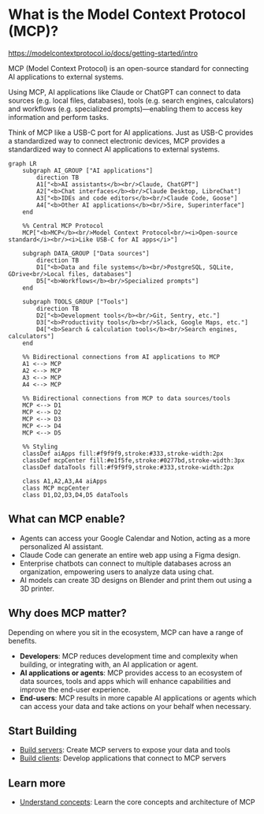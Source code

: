 # What is the Model Context Protocol (MCP)?

https://modelcontextprotocol.io/docs/getting-started/intro

MCP (Model Context Protocol) is an open-source standard for connecting AI applications to external systems.

Using MCP, AI applications like Claude or ChatGPT can connect to data sources (e.g. local files, databases), tools (e.g. search engines, calculators) and workflows (e.g. specialized prompts)—enabling them to access key information and perform tasks.

Think of MCP like a USB-C port for AI applications. Just as USB-C provides a standardized way to connect electronic devices, MCP provides a standardized way to connect AI applications to external systems.

```mermaid
graph LR
    subgraph AI_GROUP ["AI applications"]
        direction TB
        A1["<b>AI assistants</b><br/>Claude, ChatGPT"]
        A2["<b>Chat interfaces</b><br/>Claude Desktop, LibreChat"]
        A3["<b>IDEs and code editors</b><br/>Claude Code, Goose"]
        A4["<b>Other AI applications</b><br/>5ire, Superinterface"]
    end
    
    %% Central MCP Protocol
    MCP["<b>MCP</b><br/>Model Context Protocol<br/><i>Open-source standard</i><br/><i>Like USB-C for AI apps</i>"]
    
    subgraph DATA_GROUP ["Data sources"]
        direction TB
        D1["<b>Data and file systems</b><br/>PostgreSQL, SQLite, GDrive<br/>Local files, databases"]
        D5["<b>Workflows</b><br/>Specialized prompts"]
    end
    
    subgraph TOOLS_GROUP ["Tools"]
        direction TB
        D2["<b>Development tools</b><br/>Git, Sentry, etc."]
        D3["<b>Productivity tools</b><br/>Slack, Google Maps, etc."]
        D4["<b>Search & calculation tools</b><br/>Search engines, calculators"]
    end
    
    %% Bidirectional connections from AI applications to MCP
    A1 <--> MCP
    A2 <--> MCP
    A3 <--> MCP
    A4 <--> MCP
    
    %% Bidirectional connections from MCP to data sources/tools
    MCP <--> D1
    MCP <--> D2
    MCP <--> D3
    MCP <--> D4
    MCP <--> D5
    
    %% Styling
    classDef aiApps fill:#f9f9f9,stroke:#333,stroke-width:2px
    classDef mcpCenter fill:#e1f5fe,stroke:#0277bd,stroke-width:3px
    classDef dataTools fill:#f9f9f9,stroke:#333,stroke-width:2px
    
    class A1,A2,A3,A4 aiApps
    class MCP mcpCenter
    class D1,D2,D3,D4,D5 dataTools
```

## What can MCP enable?

* Agents can access your Google Calendar and Notion, acting as a more personalized AI assistant.
* Claude Code can generate an entire web app using a Figma design.
* Enterprise chatbots can connect to multiple databases across an organization, empowering users to analyze data using chat.
* AI models can create 3D designs on Blender and print them out using a 3D printer.

## Why does MCP matter?

Depending on where you sit in the ecosystem, MCP can have a range of benefits.

* **Developers**: MCP reduces development time and complexity when building, or integrating with, an AI application or agent.
* **AI applications or agents**: MCP provides access to an ecosystem of data sources, tools and apps which will enhance capabilities and improve the end-user experience.
* **End-users**: MCP results in more capable AI applications or agents which can access your data and take actions on your behalf when necessary.

## Start Building

- [Build servers](docs/develop/build-server.md): Create MCP servers to expose your data and tools
- [Build clients](docs/develop/build-client.md): Develop applications that connect to MCP servers

## Learn more

- [Understand concepts](docs/learn/architecture.md): Learn the core concepts and architecture of MCP
